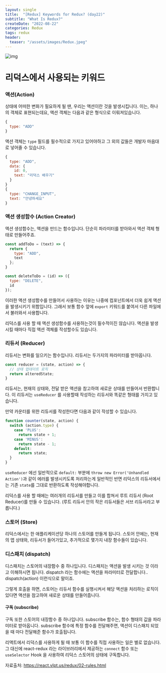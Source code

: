 ```yaml
---
layout: single
title:  "[Redux] Keywords for Redux? (day22)" 
subtitle: "What Is Redux?"
createDate: "2022-08-22"
categories: Redux
tags: redux
header:
  teaser: "/assets/images/Redux.jpeg"
---
```


![img](https://velog.velcdn.com/images/danchoi/post/b3f6674f-6f68-4b61-98fd-527cc88648f1/image.jpeg)

# 리덕스에서 사용되는 키워드

### 액션(Action)

상태에 어떠한 변화가 필요하게 될 땐, 우리는 액션이란 것을 발생시킵니다. 이는, 하나의 객체로 표현되는데요, 액션 객체는 다음과 같은 형식으로 이뤄져있습니다.

```javascript
{
  type: "ADD"
}
```

액션 객체는 `type` 필드를 필수적으로 가지고 있어야하고 그 외의 값들은 개발자 마음대로 넣어줄 수 있습니다.

```javascript
{
  type: "ADD",
  data: {
    id: 0,
    text: "리덕스 배우기"
  }
}
{
  type: "CHANGE_INPUT",
  text: "안녕하세요"
}
```



### 액션 생성함수 (Action Creator)

액션 생성함수는, 액션을 만드는 함수입니다. 단순히 파라미터를 받아와서 액션 객체 형태로 만들어주죠.

```javascript
const addToDo = (text) => {
  return {
    type: "ADD",
    text
  };
}

const deleteToDo = (id) => ({ 
  type: "DELETE",
  id
});
```

이러한 액션 생성함수를 만들어서 사용하는 이유는 나중에 컴포넌트에서 더욱 쉽게 액션을 발생시키기 위함입니다. 그래서 보통 함수 앞에 `export` 키워드를 붙여서 다른 파일에서 불러와서 사용합니다.

리덕스를 사용 할 때 액션 생성함수를 사용하는것이 필수적이진 않습니다. 액션을 발생 시킬 때마다 직접 액션 객체를 작성할수도 있습니다.



### 리듀서 (Reducer)

리듀서는 변화를 일으키는 함수입니다. 리듀서는 두가지의 파라미터를 받아옵니다.

```javascript
const reducer = (state, action) => {
  // 상태 업데이트 로직
  return alteredState;
}
```

리듀서는, 현재의 상태와, 전달 받은 액션을 참고하여 새로운 상태를 만들어서 반환합니다. 이 리듀서는 `useReducer` 를 사용할때 작성하는 리듀서와 똑같은 형태를 가지고 있습니다.

만약 카운터를 위한 리듀서를 작성한다면 다음과 같이 작성할 수 있습니다.

```javascript
function counter(state, action) {
  switch (action.type) {
    case 'PLUS':
      return state + 1;
    case 'MINUS':
      return state - 1;
    default:
      return state;
  }
}
```

`useReducer` 에선 일반적으로 `default:` 부분에 `throw new Error('Unhandled Action')`과 같이 에러를 발생시키도록 처리하는게 일반적인 반면 리덕스의 리듀서에서는 기존 `state`를 그대로 반환하도록 작성해야합니다.

리덕스를 사용 할 때에는 여러개의 리듀서를 만들고 이를 합쳐서 루트 리듀서 (Root Reducer)를 만들 수 있습니다. (루트 리듀서 안의 작은 리듀서들은 서브 리듀서라고 부릅니다.)

### 스토어 (Store)

리덕스에서는 한 애플리케이션당 하나의 스토어를 만들게 됩니다. 스토어 안에는, 현재의 앱 상태와, 리듀서가 들어가있고, 추가적으로 몇가지 내장 함수들이 있습니다.

### 디스패치 (dispatch)

디스패치는 스토어의 내장함수 중 하나입니다. 디스패치는 액션을 발생 시키는 것 이라고 이해하시면 됩니다. dispatch 라는 함수에는 액션을 파라미터로 전달합니다.. dispatch(action) 이런식으로 말이죠.

그렇게 호출을 하면, 스토어는 리듀서 함수를 실행시켜서 해당 액션을 처리하는 로직이 있다면 액션을 참고하여 새로운 상태를 만들어줍니다.

#### 구독 (subscribe)

구독 또한 스토어의 내장함수 중 하나입니다. subscribe 함수는, 함수 형태의 값을 파라미터로 받아옵니다. subscribe 함수에 특정 함수를 전달해주면, 액션이 디스패치 되었을 때 마다 전달해준 함수가 호출됩니다. 

리액트에서 리덕스를 사용하게 될 때 보통 이 함수를 직접 사용하는 일은 별로 없습니다. 그 대신에 react-redux 라는 라이브러리에서 제공하는 `connect` 함수 또는 `useSelector` Hook 을 사용하여 리덕스 스토어의 상태에 구독합니다.

자료출처: https://react.vlpt.us/redux/02-rules.html